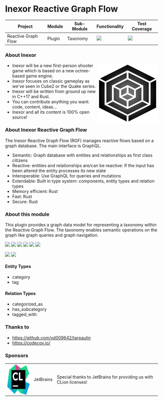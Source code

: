# Inexor Reactive Graph Flow

| Project | Module | Sub-Module | Functionality | Test Coverage |
| --- | --- | --- | --- | --- |
| Reactive Graph Flow | Plugin | Taxonomy | <img src="https://img.shields.io/badge/state-completed-brightgreen"> | [<img src="https://img.shields.io/codecov/c/github/aschaeffer/inexor-rgf-plugin-taxonomy">](https://app.codecov.io/gh/aschaeffer/inexor-rgf-plugin-taxonomy) |

### About Inexor

<a href="https://inexor.org/">
<img align="right" width="200" height="200" src="https://raw.githubusercontent.com/aschaeffer/inexor-rgf-plugin-taxonomy/main/docs/images/inexor_2.png">
</a>

* Inexor will be a new first-person shooter game which is based on a new octree-based game engine.
* Inexor focuses on classic gameplay as we've seen in Cube2 or the Quake series.
* Inexor will be written from ground up new in C++17 and Rust.
* You can contribute anything you want: code, content, ideas...
* Inexor and all its content is 100% open source!

### About Inexor Reactive Graph Flow

The Inexor Reactive Graph Flow (RGF) manages reactive flows based on a graph database. The main interface is GraphQL.

* Semantic: Graph database with entities and relationships as first class citizens
* Reactive: entities and relationships are/can be reactive: If the input has been altered the entity processes its new state
* Interoperable: Use GraphQL for queries and mutations
* Extendable: Built in type system: components, entity types and relation types
* Memory efficient: Rust
* Fast: Rust
* Secure: Rust

### About this module

This plugin provides a graph data model for representing a taxonomy within the Reactive Graph Flow. The taxonomy enables
semantic operations on the graph like graph queries and graph navigation.

[<img src="https://img.shields.io/badge/Language-Rust-brightgreen">](https://www.rust-lang.org/)
[<img src="https://img.shields.io/badge/Platforms-Linux%20%26%20Windows-brightgreen">]()
[<img src="https://img.shields.io/github/workflow/status/aschaeffer/inexor-rgf-plugin-taxonomy/Rust">](https://github.com/aschaeffer/inexor-rgf-plugin-taxonomy/actions?query=workflow%3ARust)
[<img src="https://img.shields.io/github/last-commit/aschaeffer/inexor-rgf-plugin-taxonomy">]()
[<img src="https://img.shields.io/github/languages/code-size/aschaeffer/inexor-rgf-plugin-taxonomy">]()
[<img src="https://img.shields.io/codecov/c/github/aschaeffer/inexor-rgf-plugin-taxonomy">](https://app.codecov.io/gh/aschaeffer/inexor-rgf-plugin-taxonomy)

[<img src="https://img.shields.io/github/license/aschaeffer/inexor-rgf-plugin-taxonomy">](https://github.com/aschaeffer/inexor-rgf-plugin-taxonomy/blob/main/LICENSE)
[<img src="https://img.shields.io/discord/698219248954376256?logo=discord">](https://discord.com/invite/acUW8k7)

#### Entity Types

* category
* tag

#### Relation Types

* categorized_as
* has_subcategory
* tagged_with

### Thanks to

* https://github.com/xd009642/tarpaulin
* https://codecov.io/

### Sponsors

| | | |
| --- | --- | --- |
| <a href="https://www.jetbrains.com/?from=github.com/inexorgame"><img align="right" width="100" height="100" src="https://raw.githubusercontent.com/aschaeffer/inexor-rgf-plugin-numeric/main/docs/images/icon_CLion.svg"></a> | JetBrains | Special thanks to JetBrains for providing us with CLion licenses! |
